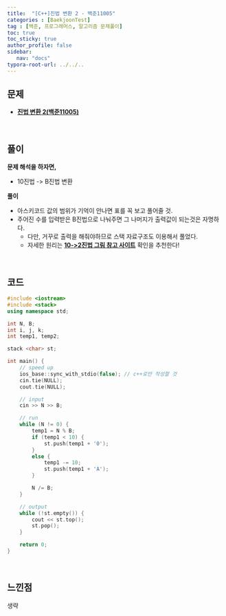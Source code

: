 ```yaml
---
title:  "[C++]진법 변환 2 - 백준11005"
categories : [BaekjoonTest]
tag : [백준, 프로그래머스, 알고리즘 문제풀이]
toc: true
toc_sticky: true
author_profile: false
sidebar:
   nav: "docs"
typora-root-url: ../../..
---
```




## 문제

* **[진법 변환 2(백준11005)](https://www.acmicpc.net/problem/11005)**

<br>

## 풀이

**문제 해석을 하자면,**

* 10진법 -> B진법 변환



**풀이**

* 아스키코드 값의 범위가 기억이 안나면 표를 꼭 보고 풀어줄 것.
* 주어진 수를 입력받은 B진법으로 나눠주면 그 나머지가 출력값이 되는것은 자명하다.
  * 다만, 거꾸로 출력을 해줘야하므로 스택 자료구조도 이용해서 풀었다.
  * 자세한 원리는 **[10->2진법 그림 참고 사이트](https://www.google.com/url?sa=i&url=https%3A%2F%2Fpiyoro.github.io%2Fprogram%2F221770535071%2F&psig=AOvVaw1lm-hIK8_DLvRCJyzippOn&ust=1675930377771000&source=images&cd=vfe&ved=0CBAQjRxqFwoTCMj1pqi9hf0CFQAAAAAdAAAAABAE)** 확인을 추천한다!




<br>

## 코드

```c++
#include <iostream>
#include <stack>
using namespace std;

int N, B;
int i, j, k;
int temp1, temp2;

stack <char> st;

int main() {
	// speed up
	ios_base::sync_with_stdio(false); // c++로만 작성할 것
	cin.tie(NULL);
	cout.tie(NULL);

	// input
	cin >> N >> B;

	// run
	while (N != 0) {
		temp1 = N % B;
		if (temp1 < 10) {
			st.push(temp1 + '0');
		}
		else {
			temp1 -= 10;
			st.push(temp1 + 'A');
		}

		N /= B;
	}

	// output
	while (!st.empty()) {
		cout << st.top();
		st.pop();
	}

	return 0;
}
```

<br>

## 느낀점

생략
